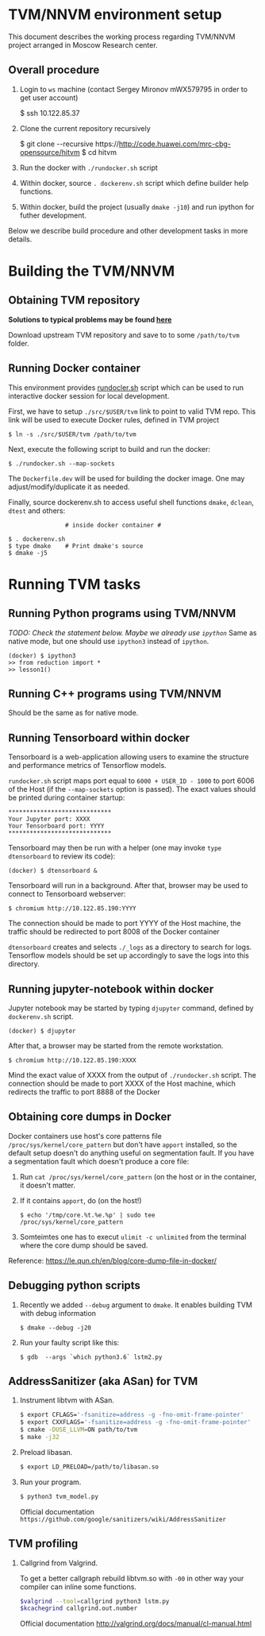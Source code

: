 TVM/NNVM environment setup
==========================

This document describes the working process regarding TVM/NNVM project arranged
in Moscow Research center.

Overall procedure
-----------------

  1. Login to `ws` machine (contact Sergey Mironov mWX579795 in order to get user
     account)

        $ ssh 10.122.85.37

  2. Clone the current repository recursively

        $ git clone --recursive https://http://code.huawei.com/mrc-cbg-opensource/hitvm
        $ cd hitvm

  3. Run the docker with `./rundocker.sh` script
  
  4. Within docker, source `. dockerenv.sh` script which define builder help functions.
  
  5. Within docker, build the project (usually `dmake -j10`) and run ipython for
     futher development.

Below we describe build procedure and other development tasks in more details.

Building the TVM/NNVM
=====================

Obtaining TVM repository
------------------------

**Solutions to typical problems may be found
[here](http://code.huawei.com/mrc-cbg-opensource/hitvm-internal/tree/master/mironov/md/README.md)**

Download upstream TVM repository and save to to some `/path/to/tvm` folder.

Running Docker container
------------------------

This environment provides [rundocler.sh](../rundocler.sh) script which can be
used to run interactive docker session for local development.

First, we have to setup `./src/$USER/tvm` link to point to valid TVM repo. This
link will be used to execute Docker rules, defined in TVM project

    $ ln -s ./src/$USER/tvm /path/to/tvm

Next, execute the following script to build and run the docker:

    $ ./rundocker.sh --map-sockets

The `Dockerfile.dev` will be used for building the docker image. One may
adjust/modify/duplicate it as needed.

Finally, source dockerenv.sh to access useful shell functions `dmake`, `dclean`,
`dtest` and others:

                    # inside docker container #
    
    $ . dockerenv.sh
    $ type dmake    # Print dmake's source
    $ dmake -j5
    

Running TVM tasks
=================

Running Python programs using TVM/NNVM
--------------------------------------
*TODO: Check the statement below. Maybe we already use `ipython`*
Same as native mode, but one should use `ipython3` instead of `ipython`.

    (docker) $ ipython3
    >> from reduction import *
    >> lesson1()


Running C++ programs using TVM/NNVM
-----------------------------------

Should be the same as for native mode.


Running Tensorboard within docker
---------------------------------

Tensorboard is a web-application allowing users to examine the structure and
performance metrics of Tensorflow models.

`rundocker.sh` script maps port equal to `6000 + USER_ID -
1000` to port 6006 of the Host (if the `--map-sockets` option is passed).
The exact values should be printed during container startup:

    *****************************
    Your Jupyter port: XXXX
    Your Tensorboard port: YYYY
    *****************************

Tensorboard may then be run with a helper (one may invoke `type dtensorboard`
to review its code):

    (docker) $ dtensorboard &

Tensorboard will run in a background. After that, browser may be used to
connect to Tensorboard webserver:

    $ chromium http://10.122.85.190:YYYY

The connection should be made to port YYYY of the Host machine, the traffic
should be redirected to port 8008 of the Docker container

`dtensorboard` creates and selects `./_logs` as a directory to search for logs.
Tensorflow models should be set up accordingly to save the logs into this
directory.


Running jupyter-notebook within docker
--------------------------------------

Jupyter notebook may be started by typing `djupyter` command, defined by
`dockerenv.sh` script.

    (docker) $ djupyter

After that, a browser may be started from the remote workstation.

    $ chromium http://10.122.85.190:XXXX

Mind the exact value of XXXX from the output of `./rundocker.sh` script. The
connection should be made to port XXXX of the Host machine, which redirects the
traffic to port 8888 of the Docker


Obtaining core dumps in Docker
------------------------------

Docker containers use host's core patterns file `/proc/sys/kernel/core_pattern`
but don't have `apport` installed, so the default setup doesn't do anything
useful on segmentation fault. If you have a segmentation fault which doesn't
produce a core file: 

 1. Run `cat /proc/sys/kernel/core_pattern` (on the host or in the container,
    it doesn't matter. 
 2. If it contains `apport`, do (on the host!)

        $ echo '/tmp/core.%t.%e.%p' | sudo tee /proc/sys/kernel/core_pattern

 3. Somteimtes one has to execut `ulimit -c unlimited` from the terminal where 
    the core dump should be saved.

Reference: https://le.qun.ch/en/blog/core-dump-file-in-docker/

Debugging python scripts
------------------------

 1. Recently we added `--debug` argument to `dmake`. It enables building TVM with
    debug information
        
        $ dmake --debug -j20

 2. Run your faulty script like this:
 
        $ gdb  --args `which python3.6` lstm2.py

AddressSanitizer (aka ASan) for TVM
-----------------------------------
1. Instrument libtvm with ASan.
    
    ```bash
    $ export CFLAGS='-fsanitize=address -g -fno-omit-frame-pointer'
    $ export CXXFLAGS='-fsanitize=address -g -fno-omit-frame-pointer'
    $ cmake -DUSE_LLVM=ON path/to/tvm
    $ make -j32
    ```

2. Preload libasan. 

    ```bash 
    $ export LD_PRELOAD=/path/to/libasan.so
    ```
    
3. Run your program.
    
    ```bash
    $ python3 tvm_model.py
    ```
    
    Official documentation 
    `https://github.com/google/sanitizers/wiki/AddressSanitizer`
 
   
TVM profiling
--------------
1. Callgrind from Valgrind.
 
    To get a better callgraph rebuild libtvm.so with `-00` in other way
    your compiler can inline some functions.

    ```bash
    $valgrind --tool=callgrind python3 lstm.py
    $kcachegrind callgrind.out.number
    ```
    
    Official documentation http://valgrind.org/docs/manual/cl-manual.html
    


